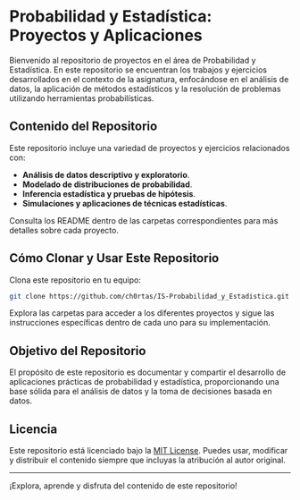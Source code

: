 # Probabilidad y Estadística: Proyectos y Aplicaciones

Bienvenido al repositorio de proyectos en el área de Probabilidad y Estadística. En este repositorio se encuentran los trabajos y ejercicios desarrollados en el contexto de la asignatura, enfocándose en el análisis de datos, la aplicación de métodos estadísticos y la resolución de problemas utilizando herramientas probabilísticas.

## Contenido del Repositorio

Este repositorio incluye una variedad de proyectos y ejercicios relacionados con:

- **Análisis de datos descriptivo y exploratorio**.
- **Modelado de distribuciones de probabilidad**.
- **Inferencia estadística y pruebas de hipótesis**.
- **Simulaciones y aplicaciones de técnicas estadísticas**.

Consulta los README dentro de las carpetas correspondientes para más detalles sobre cada proyecto.

## Cómo Clonar y Usar Este Repositorio

Clona este repositorio en tu equipo:

```bash
git clone https://github.com/ch0rtas/IS-Probabilidad_y_Estadistica.git
```
Explora las carpetas para acceder a los diferentes proyectos y sigue las instrucciones específicas dentro de cada uno para su implementación.

## Objetivo del Repositorio

El propósito de este repositorio es documentar y compartir el desarrollo de aplicaciones prácticas de probabilidad y estadística, proporcionando una base sólida para el análisis de datos y la toma de decisiones basada en datos.

## Licencia

Este repositorio está licenciado bajo la [MIT License](LICENSE). Puedes usar, modificar y distribuir el contenido siempre que incluyas la atribución al autor original.

---
¡Explora, aprende y disfruta del contenido de este repositorio!
